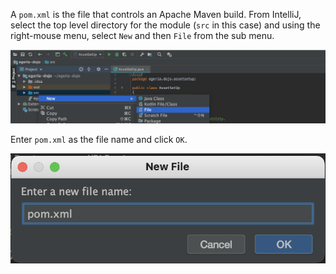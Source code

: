 <!-- SPDX-License-Identifier: CC-BY-4.0 -->
<!-- Copyright Contributors to the Egeria project. -->

A `pom.xml` is the file that controls an Apache Maven build. From IntelliJ, select the top level directory for the module (`src` in this case) and using the right-mouse menu, select `New` and then `File` from the sub menu.

![Step 1](select-new-file.png)

Enter `pom.xml` as the file name and click `OK`.

![Step 2](enter-pom-file-name.png)



